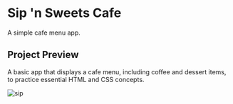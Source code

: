 # Sip 'n Sweets Cafe

A simple cafe menu app.

## Project Preview
A basic app that displays a cafe menu, including coffee and dessert items, to practice essential HTML and CSS concepts.

![sip](https://github.com/user-attachments/assets/c9828c82-2a8d-49b1-9aa1-7eac88a032fc)
